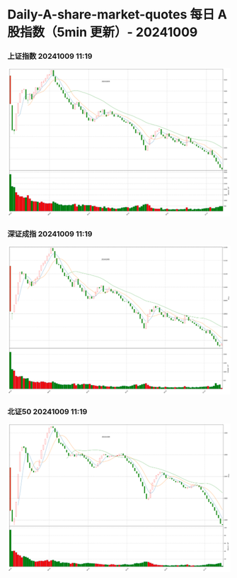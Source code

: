 
# Daily-A-share-market-quotes 每日 A 股指数（5min 更新）- 20241009

### 上证指数 20241009 11:19
![](./fig/2024/10/20241009-sh000001.png)

### 深证成指 20241009 11:19
![](./fig/2024/10/20241009-sz399001.png)

### 北证50 20241009 11:19
![](./fig/2024/10/20241009-bj899050.png)
